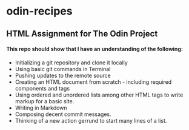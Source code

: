 # odin-recipes
## HTML Assignment for The Odin Project
#### This repo should show that I have an understanding of the following:

* Initializing a git repository and clone it locally
* Using basic git commands in Terminal
* Pushing updates to the remote source
* Creating an HTML document from scratch - including required components and tags
* Using ordered and unordered lists among other HTML tags to write markup for a basic site.
* Writing in Markdown
* Composing decent commit messages.
* Thinking of a new action gerrund to start many lines of a list.
